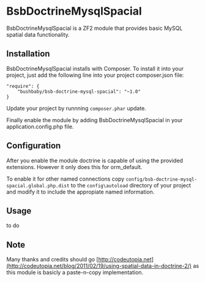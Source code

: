 BsbDoctrineMysqlSpacial
=======================

BsbDoctrineMysqlSpacial is a ZF2 module that provides basic MySQL spatial data functionality.

## Installation

BsbDoctrineMysqlSpacial installs with Composer. To install it into your project, just add the following line into your project composer.json file:

```
"require": {
    "bushbaby/bsb-doctrine-mysql-spacial": "~1.0"
}
```

Update your project by runnning `composer.phar` update.

Finally enable the module by adding BsbDoctrineMysqlSpacial in your application.config.php file.

## Configuration

After you enable the module doctrine is capable of using the provided extensions. However it only does this for orm_default.

To enable it for other named connections copy `config/bsb-doctrine-mysql-spacial.global.php.dist` to the `config\autoload` directory of your project and modify it to include the appropiate named information.

## Usage

to do

## Note

Many thanks and credits should go [http://codeutopia.net](http://codeutopia.net/blog/2011/02/19/using-spatial-data-in-doctrine-2/) as this module is basicly a paste-n-copy implementation.